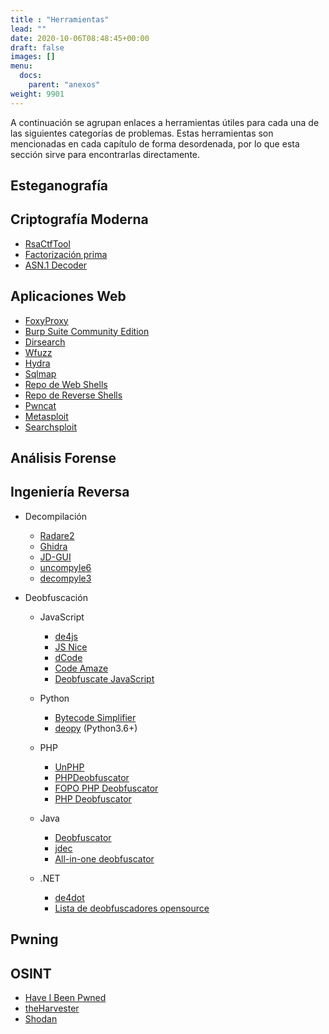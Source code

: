 ```yaml
---
title : "Herramientas"
lead: ""
date: 2020-10-06T08:48:45+00:00
draft: false
images: []
menu:
  docs:
    parent: "anexos"
weight: 9901
---
```



A continuación se agrupan enlaces a herramientas útiles para cada una de las siguientes categorías de problemas. Estas herramientas son mencionadas en cada capítulo de forma desordenada, por lo que esta sección sirve para encontrarlas directamente.

## Esteganografía

## Criptografía Moderna

* [RsaCtfTool](https://github.com/Ganapati/RsaCtfTool)
* [Factorización prima](https://www.alpertron.com.ar/ECM.HTM)
* [ASN.1 Decoder](https://lapo.it/asn1js/)
## Aplicaciones Web

* [FoxyProxy](https://addons.mozilla.org/en-US/firefox/addon/foxyproxy-standard/)
* [Burp Suite Community Edition](https://portswigger.net/burp/communitydownload)
* [Dirsearch](https://github.com/maurosoria/dirsearch)
* [Wfuzz](https://github.com/xmendez/wfuzz)
* [Hydra](https://github.com/vanhauser-thc/thc-hydra)
* [Sqlmap](https://github.com/sqlmapproject/sqlmap)
* [Repo de Web Shells](https://github.com/tennc/webshell)
* [Repo de Reverse Shells](https://github.com/swisskyrepo/PayloadsAllTheThings/blob/master/Methodology%20and%20Resources/Reverse%20Shell%20Cheatsheet.md)
* [Pwncat](https://github.com/calebstewart/pwncat)
* [Metasploit](https://github.com/rapid7/metasploit-framework)
* [Searchsploit](https://www.exploit-db.com/searchsploit)

## Análisis Forense

## Ingeniería Reversa

* Decompilación
  * [Radare2](https://rada.re/n/radare2.html)
  * [Ghidra](https://ghidra-sre.org/)
  * [JD-GUI](https://java-decompiler.github.io/)
  * [uncompyle6](https://pypi.org/project/uncompyle6/)
  * [decompyle3](https://github.com/rocky/python-decompile3)

* Deobfuscación
  * JavaScript
    * [de4js](https://lelinhtinh.github.io/de4js/)
    * [JS Nice](http://jsnice.org/)
    * [dCode](https://www.dcode.fr/javascript-unobfuscator)
    * [Code Amaze](https://codeamaze.com/code-beautifier/javascript-deobfuscator)
    * [Deobfuscate JavaScript](http://deobfuscatejavascript.com/)

  * Python
    * [Bytecode Simplifier](https://github.com/extremecoders-re/bytecode_simplifier)
    * [deopy](https://pypi.org/project/deopy/) (Python3.6+)

  * PHP
    * [UnPHP](https://www.unphp.net/)
    * [PHPDeobfuscator](https://github.com/simon816/PHPDeobfuscator)
    * [FOPO PHP Deobfuscator](https://github.com/Antelox/FOPO-PHP-Deobfuscator)
    * [PHP Deobfuscator](http://jonhburn2.freehostia.com/decode/)

  * Java
    * [Deobfuscator](https://github.com/java-deobfuscator/deobfuscator)
    * [jdec](https://jdec.app/)
    * [All-in-one deobfuscator](https://github.com/D3Hunter/deobfuscator)

  * .NET
    * [de4dot](https://github.com/de4dot/de4dot)
    * [Lista de deobfuscadores opensource](https://github.com/NotPrab/.NET-Deobfuscator)

## Pwning

## OSINT

* [Have I Been Pwned](https://haveibeenpwned.com/)
* [theHarvester](https://github.com/laramies/theHarvester)
* [Shodan](https://www.shodan.io/)
